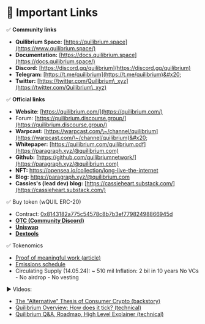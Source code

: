 # 🔗 Important Links

✅ **Community links**

* **Quilibrium Space:** [https://quilibrium.space](https://www.quilibrium.space/)
* **Documentation:** [https://docs.quilibrium.space](https://docs.quilibrium.space/)
* **Discord:** [https://discord.gg/quilibrium](https://discord.gg/quilibrium)
* **Telegram:** [https://t.me/quilibrium](https://t.me/quilibrium)&#x20;
* **Twitter:** [https://twitter.com/Quilibrium\_xyz](https://twitter.com/Quilibrium\_xyz)

✅ **Official links**&#x20;

* **Website**: [https://quilibrium.com/](https://quilibrium.com/)
* Forum: [https://quilibrium.discourse.group/](https://quilibrium.discourse.group/)
* **Warpcast:** [https://warpcast.com/\~/channel/quilibrium](https://warpcast.com/\~/channel/quilibrium)&#x20;
* **Whitepaper:** [https://quilibrium.com/quilibrium.pdf](https://paragraph.xyz/@quilibrium.com)
* **Github:** [https://github.com/quilibriumnetwork/](https://paragraph.xyz/@quilibrium.com)
* **NFT:** [https://opensea.io/collection/long-live-the-internet ](https://paragraph.xyz/@quilibrium.com)
* **Blog:** [https://paragraph.xyz/@quilibrium.com ](https://paragraph.xyz/@quilibrium.com)
* **Cassies's (lead dev) blog:** [https://cassieheart.substack.com/](https://cassieheart.substack.com/)

✅ Buy token (wQUIL ERC-20)&#x20;

* Contract: [0x8143182a775c54578c8b7b3ef77982498866945d ](https://etherscan.io/token/0x8143182a775c54578c8b7b3ef77982498866945d)
* [**OTC (Community Discord)**](https://discord.gg/quilibrium)
* [**Uniswap**](https://app.uniswap.org/swap?inputCurrency=ETH\&outputCurrency=0x8143182a775c54578c8b7b3ef77982498866945d)&#x20;
* [**Dextools**](https://www.dextools.io/app/en/ether/pair-explorer/0x43e7ade137b86798654d8e78c36d5a556a647224)

✅ Tokenomics&#x20;

* [Proof of meaningful work (article)](https://paragraph.xyz/@quilibrium.com/proof-of-meaningful-work)&#x20;
* [Emissions schedule](https://t.me/quilibrium/26586)
* Circulating Supply (14.05.24): \~ 510 mil Inflation: 2 bil in 10 years No VCs - No airdrop - No vesting

▶️ Videos:

* [The "Alternative" Thesis of Consumer Crypto (backstory)](https://www.youtube.com/watch?v=GeuZsX6dC08)&#x20;
* [Quilibrium Overview: How does it tick? (technical)](https://www.youtube.com/watch?v=\_mO07gDTX7Q)
* [Quilibrium Q\&A, Roadmap, High Level Explainer (technical)](https://www.youtube.com/watch?v=Ye677-FkgXE)
